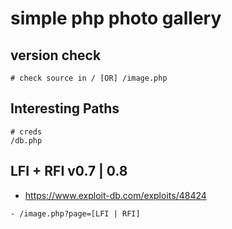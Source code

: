 # simple php photo gallery

## version check

```
# check source in / [OR] /image.php
```

## Interesting Paths

```
# creds
/db.php
```

## LFI + RFI v0.7 | 0.8

* https://www.exploit-db.com/exploits/48424

```
- /image.php?page=[LFI | RFI]
```

